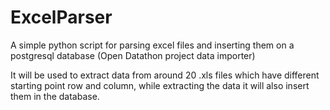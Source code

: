 # ExcelParser
A simple python script for parsing excel files and inserting them on a postgresql database (Open Datathon project data importer)

It will be used to extract data from around 20 .xls files which have different starting point row and column,
while extracting the data it will also insert them in the database.

